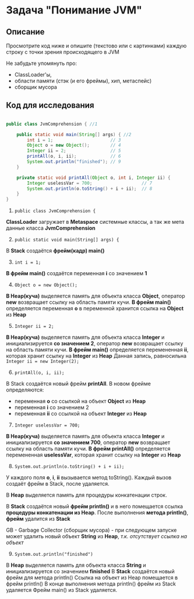 # Задача "Понимание JVM"

## Описание
Просмотрите код ниже и опишите (текстово или с картинками) каждую строку с точки зрения происходящего в JVM

Не забудьте упомянуть про:
- ClassLoader'ы,
- области памяти (стэк (и его фреймы), хип, метаспейс)
- сборщик мусора

## Код для исследования
```java

public class JvmComprehension { //1

    public static void main(String[] args) { //2
        int i = 1;                      // 3
        Object o = new Object();        // 4
        Integer ii = 2;                 // 5
        printAll(o, i, ii);             // 6
        System.out.println("finished"); // 9
    }

    private static void printAll(Object o, int i, Integer ii) {
        Integer uselessVar = 700;                   // 7
        System.out.println(o.toString() + i + ii);  // 8
    }
}
```

1. `public class JvmComprehension {`

**ClassLoader** загружает в **Metaspace** системные классы, а так же мета данные класса **JvmComprehension**

2. `public static void main(String[] args) {`

В **Stack** создаётся **фрейм(кадр) main()**

3. `int i = 1;`

**В фрейм main()** создаётся переменная **i** со значением **1** 

4. `Object o = new Object();`

**В Heap(куча)** выделяется память для объекта класса **Object**, оператор **new** возвращает ссылку на область памяти кучи. 
**В фрейм main()** определяется переменная **o** в переменной хранится ссылка на **Object** из **Heap**

5. `Integer ii = 2;`

**В Heap(куча)** выделяется память для объекта класса **Integer** и инициализируется **со значением 2**, оператор **new** возвращает ссылку на область памяти кучи.
**В фрейм main()** определяется перемененная **ii**, которая хранит ссылку на **Integer** из **Heap**
Данная запись, равносильна `Integer ii = new Integer(2);`

6. `printAll(o, i, ii);`

В Stack создаётся новый фрейм **printAll**. В новом фрейме определяются:
- переменная **o** со ссылкой на объект **Object** из **Heap**
- переменная **i** со значением 2
- переменная **ii** со ссылкой на объект **Integer** из **Heap**

7. `Integer uselessVar = 700;`

**В Heap(куча)** выделяется память для объекта класса **Integer** и инициализируется **со значением 700**, оператор **new** возвращает ссылку на область памяти кучи.
**В фрейм printAll()** определяется перемененная **uselessVar**, которая хранит ссылку на **Integer** из **Heap**

8. `System.out.println(o.toString() + i + ii);`

У каждого поля **o**, **i**, **ii** вызывается метод toString().
Каждый вызов создаёт фрейм в Stack, после удаляется.

В **Heap** выделяется память для процедуры конкатенации строк.

В **Stack** создаётся новый **фрейм println()** и в него помещается ссылка **процедуры конкатенации из Heap**.
После выполнения **метода println()**, **фрейм** удалится из **Stack**

GB - Garbage Collector (сборщик мусора) - при следующем запуске может удалить новый объект **String** из **Heap**,
_т.к. отсутствует ссылка на объект_

9. `System.out.println("finished")`

В **Heap** выделяется память для объекта класса **String** и инициализируется со значением **finished**
В **Stack** создаётся новый фрейм для метода println()
Ссылка на объект из Heap помещается в фрейм println()
В конце выполнения метода println() фрейм из Stack удаляется
Фрейм main() из Stack удаляется.
